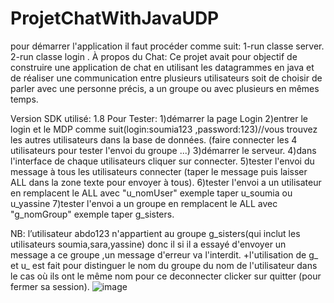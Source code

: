 # ProjetChatWithJavaUDP
pour démarrer l'application il faut procéder comme suit:
1-run classe server.
2-run classe login .
À propos du Chat:
  Ce projet avait pour objectif de construire une application de chat en utilisant les datagrammes en java et de réaliser une communication entre plusieurs utilisateurs    soit de choisir de parler avec une personne précis, a un groupe ou avec plusieurs en mêmes temps.
  
Version SDK utilisé: 1.8
Pour Tester:
1)démarrer la page Login 
2)entrer le login et le MDP comme suit(login:soumia123 ,password:123)//vous trouvez les autres utilisateurs dans la base de données.
(faire  connecter les 4 utilisateurs pour tester l'envoi du groupe ...)
3)démarrer le serveur.
4)dans l'interface de chaque utilisateurs cliquer sur connecter.
5)tester l'envoi du message à tous les utilisateurs connecter (taper le message puis laisser ALL dans la zone texte pour envoyer à tous).
6)tester l'envoi a un utilisateur en remplacent le ALL avec "u_nomUser" exemple taper u_soumia ou u_yassine 
7)tester l'envoi a un groupe en remplacent le ALL avec "g_nomGroup" exemple taper g_sisters.

NB: l’utilisateur abdo123 n'appartient au groupe g_sisters(qui inclut les utilisateurs soumia,sara,yassine) donc il si il a essayé d'envoyer un message a ce groupe ,un message d'erreur va l'interdit.
+l'utilisation de g_ et u_ est fait pour distinguer le nom du groupe du nom de l'utilisateur dans le cas où ils ont le même nom
pour ce deconnecter clicker sur quitter (pour fermer sa session).
![image](https://user-images.githubusercontent.com/94236541/213663849-ec23057e-1ce7-44b9-88c1-4fc18af178da.png)


 
